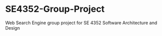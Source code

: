 # SE4352-Group-Project
Web Search Engine group project for SE 4352 Software Architecture and Design
